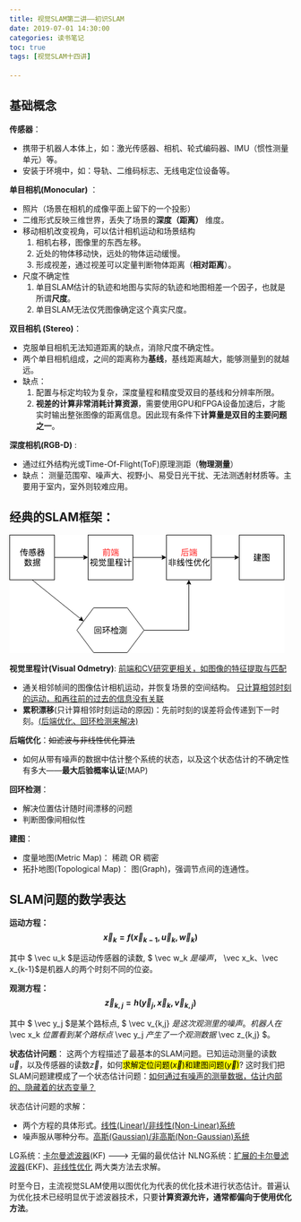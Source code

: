 ```yaml
---
title: 视觉SLAM第二讲——初识SLAM
date: 2019-07-01 14:30:00
categories: 读书笔记
toc: true
tags: [视觉SLAM十四讲]

---
```


## 基础概念
**传感器**：

- 携带于机器人本体上，如：激光传感器、相机、轮式编码器、IMU（惯性测量单元）等。
- 安装于环境中，如：导轨、二维码标志、无线电定位设备等。
<!-- more -->


**单目相机(Monocular)** ：

- 照片（场景在相机的成像平面上留下的一个投影）
- 二维形式反映三维世界，丢失了场景的**深度（距离）** 维度。
- 移动相机改变视角，可以估计相机运动和场景结构
  1. 相机右移，图像里的东西左移。
  2. 近处的物体移动快，远处的物体运动缓慢。
  3. 形成视差，通过视差可以定量判断物体距离（**相对距离**）。
- 尺度不确定性
  1. 单目SLAM估计的轨迹和地图与实际的轨迹和地图相差一个因子，也就是所谓**尺度**。
  2. 单目SLAM无法仅凭图像确定这个真实尺度。



**双目相机 (Stereo)**：

- 克服单目相机无法知道距离的缺点，消除尺度不确定性。
- 两个单目相机组成，之间的距离称为**基线**，基线距离越大，能够测量到的就越远。
- 缺点：
  1. 配置与标定均较为复杂，深度量程和精度受双目的基线和分辨率所限。
  2. **视差的计算非常消耗计算资源**，需要使用GPU和FPGA设备加速后，才能实时输出整张图像的距离信息。因此现有条件下**计算量是双目的主要问题之一**。



**深度相机(RGB-D)** :

- 通过红外结构光或Time-Of-Flight(ToF)原理测距（**物理测量**）
- 缺点： 测量范围窄、噪声大、视野小、易受日光干扰、无法测透射材质等。主要用于室内，室外则较难应用。 





## 经典的SLAM框架：

![alt](/assets/blogImg/slam.png)

**视觉里程计(Visual Odmetry)**:   <u>前端和CV研究更相关，如图像的特征提取与匹配</u>

- 通关相邻帧间的图像估计相机运动，并恢复场景的空间结构。
  <u>只计算相邻时刻的运动，和再往前的过去的信息没有关联</u>
- **累积漂移**(只计算相邻时刻运动的原因)：先前时刻的误差将会传递到下一时刻。<u>(后端优化、回环检测来解决)</u>



**后端优化**：~~如滤波与非线性优化算法~~

- 如何从带有噪声的数据中估计整个系统的状态，以及这个状态估计的不确定性有多大——**最大后验概率认证**(MAP)



**回环检测**：

- 解决位置估计随时间漂移的问题
- 判断图像间相似性



**建图**：

- 度量地图(Metric Map)： 稀疏 OR 稠密
- 拓扑地图(Topological Map)： 图(Graph)，强调节点间的连通性。

## SLAM问题的数学表达

**运动方程：$$ \vec x_k = f(\vec x_{k-1}, \vec u_k, \vec w_k) $$**

其中 $ \vec u_k $是运动传感器的读数, $ \vec w_k $是噪声，$ \vec x_k、\vec x_{k-1}$是机器人的两个时刻不同的位姿。

**观测方程：$$ \vec z_{k,j} = h(\vec y_j, \vec x_k, \vec v_{k,j}) $$**

其中 $ \vec y_j $是某个路标点, $ \vec v_{k,j} $是这次观测里的噪声。机器人在$ \vec x_k $位置看到某个路标点$ \vec y_j $产生了一个观测数据$ \vec z_{k,j} $。

**状态估计问题**：
这两个方程描述了最基本的SLAM问题。已知运动测量的读数$\vec u$，以及传感器的读数$\vec z$，如何<mark>求解定位问题($\vec x$)和建图问题($\vec y$)</mark>? 这时我们把SLAM问题建模成了一个状态估计问题：<u>如何通过有噪声的测量数据，估计内部的、隐藏着的状态变量？</u>

状态估计问题的求解：

- 两个方程的具体形式。<u>线性(Linear)/非线性(Non-Linear)系统</u>
- 噪声服从哪种分布。<u>高斯(Gaussian)/非高斯(Non-Gaussian)系统</u>

LG系统：<u>卡尔曼滤波器</u>(KF) ---> 无偏的最优估计
NLNG系统：<u>扩展的卡尔曼滤波器</u>(EKF)、<u>非线性优化</u> 两大类方法去求解。

时至今日，主流视觉SLAM使用以图优化为代表的优化技术进行状态估计。普遍认为优化技术已经明显优于滤波器技术，只要**计算资源允许，通常都偏向于使用优化方法**。